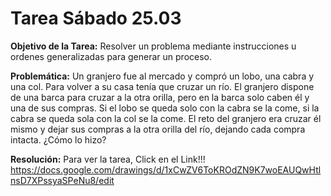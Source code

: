 # Tarea Sábado 25.03
**Objetivo de la Tarea:** Resolver un problema mediante instrucciones u ordenes generalizadas para generar un proceso. 

**Problemática:** Un granjero fue al mercado y compró un lobo, una cabra y una col. Para volver a su casa tenía que cruzar un río. El granjero dispone de una barca para cruzar a la otra orilla, pero en la barca solo caben él y una de sus compras.
Si el lobo se queda solo con la cabra se la come, si la cabra se queda sola con la col se la come.
El reto del granjero era cruzar él mismo y dejar sus compras a la otra orilla del río, dejando cada compra intacta. ¿Cómo lo hizo?

**Resolución:**
Para ver la tarea, Click en el Link!!!
https://docs.google.com/drawings/d/1xCwZV6ToKROdZN9K7woEAUQwHtlnsD7XPssyaSPeNu8/edit
